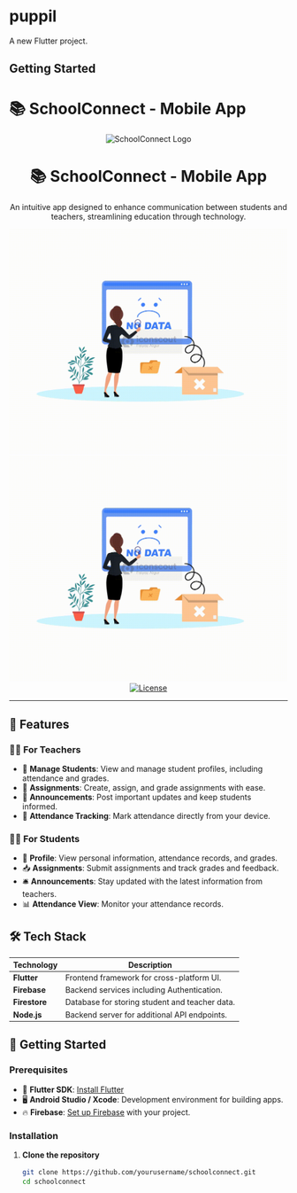# puppil

A new Flutter project.

## Getting Started

# 📚 SchoolConnect - Mobile App

<div align="center">
  <img src="link-to-logo-or-banner-image" alt="SchoolConnect Logo" width="200"/>
  <h1>📚 SchoolConnect - Mobile App</h1>
  <p>An intuitive app designed to enhance communication between students and teachers, streamlining education through technology.</p>
  <a href="https://github.com/yourusername/schoolconnect"><img src="https://github.com/AdeebAbubacker/pupiltube/blob/main/assets/animated/Data%20Error.gif" alt="GitHub Stars"></a>
  <a href="https://github.com/yourusername/schoolconnect/issues"><img src=https://github.com/AdeebAbubacker/pupiltube/blob/main/assets/animated/Data%20Error.gif" alt="Issues"></a>
  <a href="https://github.com/yourusername/schoolconnect/blob/main/LICENSE"><img src="https://img.shields.io/github/license/yourusername/schoolconnect" alt="License"></a>
</div>

---

## 🌟 Features

### 👨‍🏫 For Teachers

- 📝 **Manage Students**: View and manage student profiles, including attendance and grades.
- 📄 **Assignments**: Create, assign, and grade assignments with ease.
- 📢 **Announcements**: Post important updates and keep students informed.
- 📅 **Attendance Tracking**: Mark attendance directly from your device.

### 👩‍🎓 For Students

- 👤 **Profile**: View personal information, attendance records, and grades.
- 📥 **Assignments**: Submit assignments and track grades and feedback.
- 🛎️ **Announcements**: Stay updated with the latest information from teachers.
- 📊 **Attendance View**: Monitor your attendance records.

## 🛠️ Tech Stack

| Technology    | Description                                    |
| ------------- | ---------------------------------------------- |
| **Flutter**   | Frontend framework for cross-platform UI.      |
| **Firebase**  | Backend services including Authentication.     |
| **Firestore** | Database for storing student and teacher data. |
| **Node.js**   | Backend server for additional API endpoints.   |

## 🚀 Getting Started

### Prerequisites

- 📱 **Flutter SDK**: [Install Flutter](https://flutter.dev/docs/get-started/install)
- 🖥️ **Android Studio / Xcode**: Development environment for building apps.
- 🔥 **Firebase**: [Set up Firebase](https://firebase.google.com/docs/flutter/setup) with your project.

### Installation

1. **Clone the repository**
   ```bash
   git clone https://github.com/yourusername/schoolconnect.git
   cd schoolconnect
   ```
